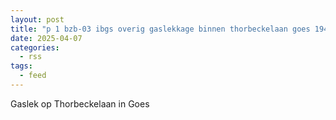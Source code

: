 ```yaml
---
layout: post
title: "p 1 bzb-03 ibgs overig gaslekkage binnen thorbeckelaan goes 194995 194930"
date: 2025-04-07
categories: 
  - rss
tags: 
  - feed
---
```


Gaslek op Thorbeckelaan in Goes
